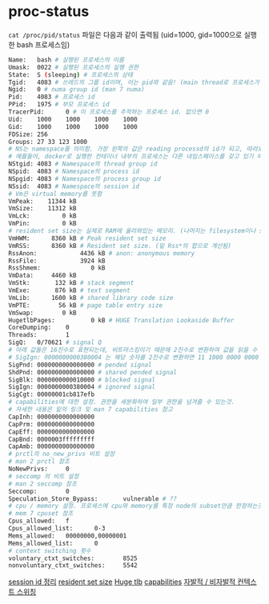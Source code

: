 # proc-status

`cat /proc/pid/status` 파일은 다음과 같이 출력됨 (uid=1000, gid=1000으로 실행한 bash 프로세스임)

```bash
Name:   bash # 실행된 프로세스의 이름
Umask:  0022 # 실행된 프로세스의 실행 권한
State:  S (sleeping) # 프로세스의 상태
Tgid:   4083 # 쓰레드의 그룹 id이며, 이는 pid와 같음! (main thread로 프로세스가 실행되며 main thread에서 생성된 thread는 같은 그룹 id를 지님)
Ngid:   0 # numa group id (man 7 numa)
Pid:    4083 # 프로세스 id
PPid:   1975 # 부모 프로세스 id
TracerPid:      0 # 이 프로세스를 추적하는 프로세스 id. 없으면 0
Uid:    1000    1000    1000    1000 
Gid:    1000    1000    1000    1000
FDSize: 256
Groups: 27 33 123 1000 
# NS는 namespace를 의미함. 가장 왼쪽의 값은 reading processd의 id가 되고, 따라오는 값들은 successively nested inner namespace의 값들이 됨.
# 예를들어, docker로 실행한 컨테이너 내부의 프로세스는 다른 네임스페이스를 갖고 있기 때문에, "NStgid: 8755    7" 와 같이 출력됨. (현재 프로세스에선 8755, 컨테이너 내부에선 7)
NStgid: 4083 # Namespace의 thread group id
NSpid:  4083 # Namespace의 process id
NSpgid: 4083 # Namespace의 process group id
NSsid:  4083 # Namespace의 session id
# Vm은 virtual memory를 뜻함
VmPeak:    11344 kB 
VmSize:    11312 kB
VmLck:         0 kB
VmPin:         0 kB
# resident set size는 실제로 RAM에 올라와있는 메모리. (나머지는 filesystem이나 swap에 있음)
VmHWM:      8360 kB # Peak resident set size
VmRSS:      8360 kB # Resident set size. (밑 Rss*의 합으로 계산됨)
RssAnon:            4436 kB # anon: anonymous memory
RssFile:            3924 kB
RssShmem:              0 kB
VmData:     4460 kB
VmStk:       132 kB # stack segment
VmExe:       876 kB # text segment
VmLib:      1600 kB # shared library code size
VmPTE:        56 kB # page table entry size
VmSwap:        0 kB
HugetlbPages:          0 kB # HUGE Translation Lookaside Buffer 
CoreDumping:    0
Threads:        1
SigQ:   0/70621 # signal Q
# 아래 값들은 16진수로 표현되는데, 비트마스킹이기 때문에 2진수로 변환하여 값을 읽을 수 있음.
# SigIgn: 0000000000380004 는 해당 숫자를 2진수로 변환하면 11 1000 0000 0000 0000 0100가 되는데, 3번, 20번, 21번, 22번 시그널이 ignore 된거임
SigPnd: 0000000000000000 # pended signal
ShdPnd: 0000000000000000 # shared pended signal
SigBlk: 0000000000010000 # blocked signal
SigIgn: 0000000000380004 # ignored signal
SigCgt: 00000001cb817efb
# capabilities에 대한 설정. 권한을 세분화하여 일부 권한을 넘겨줄 수 있는것.
# 자세한 내용은 밑의 링크 및 man 7 capabilities 참고
CapInh: 0000000000000000
CapPrm: 0000000000000000
CapEff: 0000000000000000
CapBnd: 0000003fffffffff
CapAmb: 0000000000000000
# prctl의 no_new_privs 비트 설정
# man 2 prctl 참조
NoNewPrivs:     0
# seccomp 의 비트 설정
# man 2 seccomp 참조
Seccomp:        0
Speculation_Store_Bypass:       vulnerable # ??
# cpu / memory 설정. 프로세스에 cpu와 memory를 특정 node의 subset만큼 한정하는것
# mem 7 cpuset 참조
Cpus_allowed:   f
Cpus_allowed_list:      0-3
Mems_allowed:   00000000,00000001
Mems_allowed_list:      0
# context switching 횟수
voluntary_ctxt_switches:        8525
nonvoluntary_ctxt_switches:     5542
```

[session id 정리](https://mug896.github.io/bash-shell/session_and_process-group.html)
[resident set size](https://en.wikipedia.org/wiki/Resident_set_size#:~:text=In%20computing%2C%20resident%20set%20size,the%20executable%20were%20never%20loaded.)
[Huge tlb](https://access.redhat.com/documentation/ko-kr/red_hat_enterprise_linux/6/html/performance_tuning_guide/main-memory)
[capabilities](http://egloos.zum.com/studyfoss/v/5338802)
[자발적 / 비자발적 컨텍스트 스위칭](https://jeongchul.tistory.com/94)
